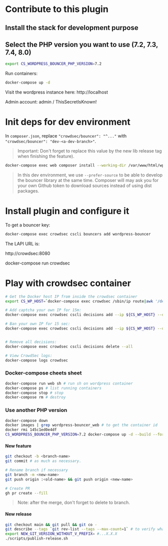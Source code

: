 # Contribute to this plugin

## Install the stack for development purpose
## Select the PHP version you want to use (7.2, 7.3, 7.4, 8.0)

```bash
export CS_WORDPRESS_BOUNCER_PHP_VERSION=7.2
```

Run containers:

```bash
docker-compose up -d
```

Visit the wordpress instance here: http://localhost

Admin account: admin / ThisSecretIsKnown!

# Init deps for dev environment

In `composer.json`, replace `"crowdsec/bouncer": "^..."` with `"crowdsec/bouncer": "dev-<a-dev-branch>"`.

> Important: Don't forget to replace this value by the new lib release tag when finishing the feature).

```bash
docker-compose exec web composer install --working-dir /var/www/html/wp-content/plugins/cs-wordpress-bouncer --prefer-source
```

> In this dev environment, we use `--prefer-source` to be able to develop the bouncer library at the same time. Composer will may ask you for your own Github token to download sources instead of using dist packages.

# Install plugin and configure it

To get a bouncer key:

```bash
docker-compose exec crowdsec cscli bouncers add wordpress-bouncer
```

The LAPI URL is:

http://crowdsec:8080

docker-compose run crowdsec

# Play with crowdsec container

```bash
# Get the Docker host IP from inside the crowdsec container
export CS_WP_HOST=`docker-compose exec crowdsec /sbin/ip route|awk '/default/ { printf $3 }'`

# Add captcha your own IP for 15m:
docker-compose exec crowdsec cscli decisions add --ip ${CS_WP_HOST} --duration 15m --type captcha

# Ban your own IP for 15 sec:
docker-compose exec crowdsec cscli decisions add --ip ${CS_WP_HOST} --duration 15s --type ban


# Remove all decisions:
docker-compose exec crowdsec cscli decisions delete --all

# View CrowdSec logs:
docker-compose logs crowdsec

```

### Docker-compose cheets sheet

```bash
docker-compose run web sh # run sh on wordpress container
docker-compose ps # list running containers
docker-compose stop # stop
docker-compose rm # destroy
```

### Use another PHP version

```bash
docker-compose down
docker images | grep wordpress-bouncer_web # to get the container id
docker rmi 145c1ed0e4df
CS_WORDPRESS_BOUNCER_PHP_VERSION=7.2 docker-compose up -d --build --force-recreate
```

#### New feature

```bash
git checkout -b <branch-name>
git commit # as much as necessary.

# Rename branch if necessary
git branch -m <new-name>
git push origin :<old-name> && git push origin <new-name>

# Create PR
gh pr create --fill
```

> Note: after the merge, don't forget to delete to branch.

#### New release

```bash
git checkout main && git pull && git co -
git describe --tags `git rev-list --tags --max-count=1` # to verify what is the current tag
export NEW_GIT_VERSION_WITHOUT_V_PREFIX= #...X.X.X
./scripts/publish-release.sh
```